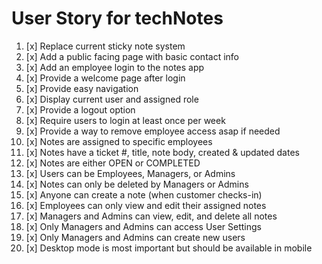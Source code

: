 # User Story for techNotes

1. [x] Replace current sticky note system
2. [x] Add a public facing page with basic contact info 
3. [x] Add an employee login to the notes app 
4. [x] Provide a welcome page after login 
5. [x] Provide easy navigation
6. [x] Display current user and assigned role 
7. [x] Provide a logout option 
8. [x] Require users to login at least once per week
9. [x] Provide a way to remove employee access asap if needed 
10. [x] Notes are assigned to specific employees 
11. [x] Notes have a ticket #, title, note body, created & updated dates
12. [x] Notes are either OPEN or COMPLETED 
13. [x] Users can be Employees, Managers, or Admins 
14. [x] Notes can only be deleted by Managers or Admins 
15. [x] Anyone can create a note (when customer checks-in)
16. [x] Employees can only view and edit their assigned notes  
17. [x] Managers and Admins can view, edit, and delete all notes 
18. [x] Only Managers and Admins can access User Settings 
19. [x] Only Managers and Admins can create new users 
20. [x] Desktop mode is most important but should be available in mobile 